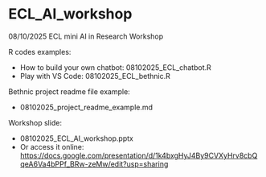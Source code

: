 # ECL_AI_workshop
08/10/2025 ECL mini AI in Research Workshop

R codes examples:
- How to build your own chatbot: 08102025_ECL_chatbot.R
- Play with VS Code: 08102025_ECL_bethnic.R

Bethnic project readme file example:
- 08102025_project_readme_example.md

Workshop slide:
- 08102025_ECL_AI_workshop.pptx
- Or access it online: https://docs.google.com/presentation/d/1k4bxgHyJ4By9CVXyHrv8cbQqeA6Va4bPPf_BRw-zeMw/edit?usp=sharing
